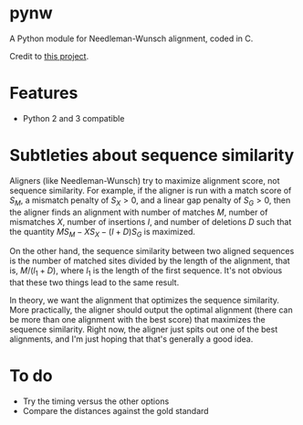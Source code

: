 # pynw

A Python module for Needleman-Wunsch alignment, coded in C.

Credit to [this project](https://github.com/noporpoise/seq-align).

# Features

- Python 2 and 3 compatible

# Subtleties about sequence similarity

Aligners (like Needleman-Wunsch) try to maximize alignment score, not sequence
similarity. For example, if the aligner is run with a match score of $S_M$, a
mismatch penalty of $S_X > 0$, and a linear gap penalty of $S_G > 0$, then the
aligner finds an alignment with number of matches $M$, number of mismatches
$X$, number of insertions $I$, and number of deletions $D$ such that the
quantity $M S_M - X S_X - (I + D) S_G$ is maximized.

On the other hand, the sequence similarity between two aligned sequences is the
number of matched sites divided by the length of the alignment, that is, $M /
(l_1 + D)$, where $l_1$ is the length of the first sequence. It's not obvious
that these two things lead to the same result.

In theory, we want the alignment that optimizes the sequence similarity. More
practically, the aligner should output the optimal alignment (there can be more
than one alignment with the best score) that maximizes the sequence similarity.
Right now, the aligner just spits out one of the best alignments, and I'm just
hoping that that's generally a good idea.

# To do

- Try the timing versus the other options
- Compare the distances against the gold standard
